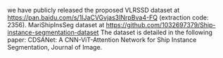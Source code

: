we have publicly released the proposed VLRSSD dataset at https://pan.baidu.com/s/1IJaCVGvjas3INrpBva4-FQ (extraction code: 2356).
MariShipInsSeg dataset at https://github.com/1032697379/Ship-instance-segmentation-dataset
The dataset is detailed in the following paper: CDSANet: A CNN-ViT-Attention Network for Ship Instance Segmentation, Journal of Image.
